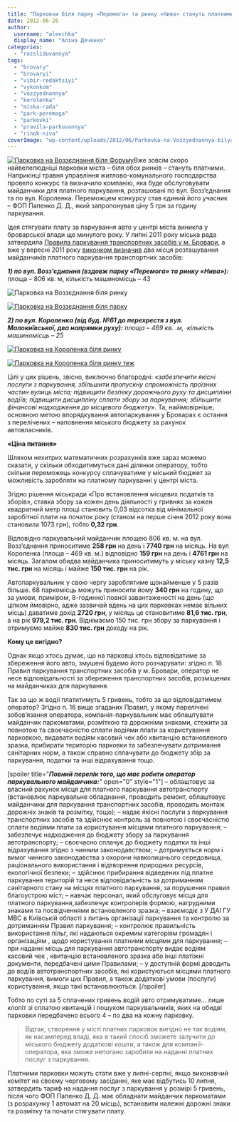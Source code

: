 ```yaml
---
title: "Парковки біля парку «Перемога» та ринку «Нива» стануть платними"
date: 2012-06-26
author: 
  username: "aleechka"
  display_name: "Аліна Дяченко"
categories: 
  - "rozsliduvannya"
tags: 
  - "brovary"
  - "brovaryi"
  - "vibir-redaktsiyi"
  - "vykonkom"
  - "vozzyednannya"
  - "korolenka"
  - "miska-rada"
  - "park-peremoga"
  - "parkovki"
  - "pravila-parkuvannya"
  - "rinok-niva"
coverImage: "wp-content/uploads/2012/06/Parkovka-na-Vozzyednannya-bilya-rinku.jpg"
---
```


[![](https://mpz.brovary.org/wp-content/uploads/2012/06/Parkovka-na-Vozzyednannya-bilya-Forumu.jpg "Парковка на Воззєднання біля Форуму")](https://mpz.brovary.org/wp-content/uploads/2012/06/Parkovka-na-Vozzyednannya-bilya-Forumu.jpg)Вже зовсім скоро найвелелюдніші парковки міста – біля обох ринків – стануть платними. Наприкінці травня управління житлово-комунального господарства провело конкурс та визначило компанію, яка буде обслуговувати майданчики для платного паркування, розташовані по вул. Возз’єднання та по вул. Короленка. Переможцем конкурсу став єдиний його учасник – ФОП Папенко Д. Д., який запропонував ціну 5 грн за годину паркування.

Ідея стягувати плату за паркування авто у центрі міста виникла у броварської влади ще минулого року. У липні 2011 року міська рада затвердила [Правила паркування транспортних засобів у м. Бровари](https://rizanenko.org/downloads/doc/10_sesia_BMR/13.pdf), а вже у вересні 2011 року [виконком визначив](https://rada.mpz.brovary.org/index.php%5Eoption=com_content&view=article&id=4675_-130911-457-q-q&catid=2&Itemid=3.htm) два місця розташування майданчиків платного паркування транспортних засобів:

_**1) по вул. Возз’єднання (вздовж парку «Перемога» та ринку «Нива»):**_ площа – 806 кв. м, кількість машиномісць – 43

![](https://mpz.brovary.org/wp-content/uploads/2012/06/Parkovka-na-Vozzyednannya-bilya-rinku.jpg "Парковка на Воззєднання біля ринку")

[![](https://mpz.brovary.org/wp-content/uploads/2012/06/Parkovka-na-Vozzyednannya-bilya-parku.jpg "Парковка на Воззєднання біля парку")](https://mpz.brovary.org/wp-content/uploads/2012/06/Parkovka-na-Vozzyednannya-bilya-parku.jpg)

_**2) по вул. Короленка (від буд. №61 до перехрестя з вул. Малокиївської, два напрямки руху):** площа – 469 кв. .м,  кількість машиномісць – 25_

[![](https://mpz.brovary.org/wp-content/uploads/2012/06/Parkovka-na-Korolenka-bilya-rinku.jpg "Парковка на Короленка біля ринку")](https://mpz.brovary.org/wp-content/uploads/2012/06/Parkovka-na-Korolenka-bilya-rinku.jpg)

[![](https://mpz.brovary.org/wp-content/uploads/2012/06/Parkovka-na-Korolenka-bilya-rinku-tezh.jpg "Парковка на Короленка біля ринку теж")](https://mpz.brovary.org/wp-content/uploads/2012/06/Parkovka-na-Korolenka-bilya-rinku-tezh.jpg)

Цілі у цих рішень, звісно, виключно благородні: «_забезпечити якісні послуги з паркування, збільшити пропускну спроможність проїзних частин вулиць міста; підвищити безпеку дорожнього руху та дисципліни водіїв; підвищити дисципліну сплати збору за паркування; збільшити фінансові надходження до місцевого бюджету_». Та, найімовірніше, основною метою впорядкування автопаркування у Броварах є остання з перелічених – наповнення міського бюджету за рахунок автовласників.

**«Ціна питання»**

Шляхом нехитрих математичних розрахунків вже зараз можемо сказати, у скільки обходитимуться дані ділянки оператору, тобто скільки переможець конкурсу сплачуватиме у міський бюджет за можливість заробляти на платному паркуванні у центрі міста.

Згідно рішення міськради «Про встановлення місцевих податків та зборів», ставка збору за кожен день діяльності у гривнях за кожен квадратний метр площі становить 0,03 відсотка від мінімальної заробітної плати на початок року (станом на перше січня 2012 року вона становила 1073 грн), тобто **0,32 грн**.

Відповідно паркувальний майданчик площею 806 кв. м. на вул. Возз’єднання приноситиме **258 грн** на день і **7740 грн** на місяць. На вул Короленка (площа – 469 кв. м.) відповідно **159 грн** на день і **4761 грн** на місяць. Загалом обидва майданчика приноситимуть у міську казну **12,5 тис. грн** на місяць і майже **150 тис. грн** на рік.

Автопаркувальник у свою чергу зароблятиме щонайменше у 5 разів більше. 68 паркомісць можуть приносити йому **340 грн** на годину, що за умови, приміром, 8-годинної повної завантаженості на день (що цілком ймовірно, адже зазвичай вдень на цих парковках немає вільних місць) даватиме дохід **2720 грн**, у місяць це становитиме **81,6 тис. грн**, а на рік **979,2 тис. грн**. Віднімаємо 150 тис. грн збору за паркування і отримуємо майже **830 тис. грн** доходу на рік.

**Кому це вигідно?**

Однак якщо хтось думає, що на парковці хтось відповідатиме за збереження його авто, змушені будемо його розчарувати: згідно п. 18 Правил паркування транспортних засобів у м. Бровари, оператор не несе відповідальності за збереження транспортних засобів, розміщених на майданчиках для паркування.

Так за що ж водії платитимуть 5 гривень, тобто за що відповідатимем оператор? Згідно п. 16 вище згаданих Правил, у якому перелічені зобов’язання оператора, компанія-паркувальник має облаштувати майданчик паркоматами, розміткою та дорожніми знаками, стежити за повнотою та своєчасністю сплати водіями плати за користування парковкою, видавати водіям касовий чек або квитанцію встановленого зразка, прибирати територію парковки та забезпечувати дотримання санітарних норм, а також справно сплачувати до бюджету збір за паркування, податки та інші відрахування тощо.

\[spoiler title="**_Повний перелік того, що має робити оператор паркувального майданчика:_**" open="0" style="1"\] – облаштовує за власний рахунок місця для платного паркування автотранспорту (встановлює паркувальне обладнання, проводить ремонт, облаштовує майданчики для паркування транспортних засобів, проводить монтаж дорожніх знаків та розмітку, тощо); – надає якісні послуги з паркування транспортних засобів та здійснює контроль за повнотою і своєчасністю сплати водіями плати за користування місцями платного паркування; – забезпечує надходження до бюджету збору за паркування автотранспорту; – своєчасно сплачує до бюджету податки та інші відрахування згідно з чинним законодавством; – дотримується норм і вимог чинного законодавства з охорони навколишнього середовища, раціонального використання і відтворення природних ресурсів, екологічної безпеки; – здійснює прибирання відведених під платне паркування територій та несе відповідальність за дотриманням санітарного стану на місцях платного паркування, за порушення правил благоустрою міст; – навчає персонал, який обслуговує місця для платного паркування,забезпечує контролерів формою, нагрудними знаками та посвідченнями встановленого зразка; – взаємодіє з У ДАІ ГУ МВС в Київській області з питань організації паркування та контролю за дотриманням Правил паркування; – контролює правильність використання пільг, які надаються окремим категоріям громадян і організаціям , щодо користування платними місцями для паркування; – при наданні місць для паркування автотранспорту видає водіям касовий чек , квитанцію встановленого зразка або інші платіжні документи, передбачені цими Правилами; – у доступній формі доводить до водіїв автотранспортних засобів, які користуються місцями платного паркування, вимоги цих Правил, а також додаткові умови (послуги) користування, якщо такі встановлюються. \[/spoiler\]

Тобто по суті за 5 сплачених гривень водій авто отримуватиме… лише клопіт зі сплатою квитанцій і пошуком паркувальників, яких на обидві парковки передбачено всього 4 – по два на кожну парковку.

> Відтак, створення у місті платних парковок вигідно не так водіям, як насамперед владі, яка в такий спосіб зможете залучити до міського бюджету додаткові кошти, а також для компанії-оператора, яка зможе непогано заробити на наданні платних послуг з паркування.

Платними парковки можуть стати вже у липні-серпні, якщо виконавчий комітет на своєму черговому засіданні, яке має відбутись 10 липня, затвердить тариф на надання послуг з паркування у розмірі 5 гривень, після чого ФОП Папенко Д. Д. має обладнати майданчик паркоматами (з розрахунку 1 автомат на 20 місць), встановити належні дорожні знаки та розмітку та почати стягувати плату.
